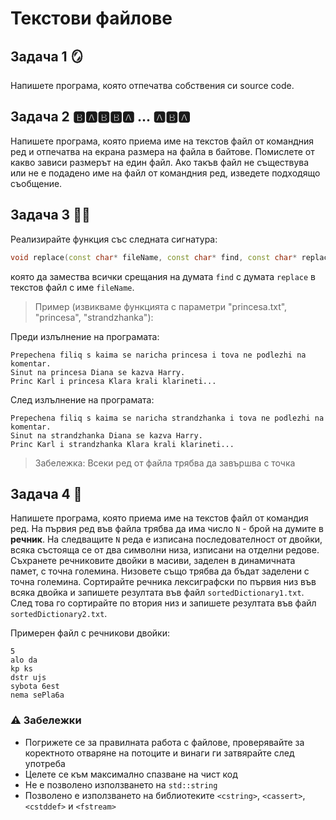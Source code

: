 # Текстови файлове

## Задача 1 :mirror:
Напишете програма, която отпечатва собствения си source code.

## Задача 2 :b::a::b::b::a: ... :a::b::a:
Напишете програма, която приема име на текстов файл от командния ред и отпечатва на екрана размера на файла в байтове. Помислете от какво зависи размерът на един файл. Ако такъв файл не съществува или не е подадено име на файл от командния ред, изведете подходящо съобщение.

## Задача 3 :eyes::sandwich:	
Реализирайте функция със следната сигнатура:
```c++
void replace(const char* fileName, const char* find, const char* replace);
```
която да замества всички срещания на думата `find` с думата `replace` в текстов файл с име `fileName`.

> Пример (извикваме функцията с параметри "princesa.txt", "princesa", "strandzhanka"):

Преди излълнение на програмата:
```
Prepechena filiq s kaima se naricha princesa i tova ne podlezhi na komentar.
Sinut na princesa Diana se kazva Harry.
Princ Karl i princesa Klara krali klarineti...
```
След излълнение на програмата:
```
Prepechena filiq s kaima se naricha strandzhanka i tova ne podlezhi na komentar.
Sinut na strandzhanka Diana se kazva Harry.
Princ Karl i strandzhanka Klara krali klarineti...
```

> Забележка: Всеки ред от файла трябва да завършва с точка

## Задача 4 :orange_book:
Напишете програма, която приема име на текстов файл от командия ред. На първия ред във файла трябва да има число `N` - брой на думите в **речник**. На следващите `N` реда е изписана последователност от двойки, всяка състояща се от два символни низа, изписани на отделни редове. Съхранете речниковите двойки в масиви, заделен в динамичната памет, с точна големина. Низовете също трябва да бъдат заделени с точна големина. Сортирайте речника лексиграфски по първия низ във всяка двойка и запишете резултата във файл `sortedDictionary1.txt`. След това го сортирайте по втория низ и запишете резултата във файл `sortedDictionary2.txt`.

Примерен файл с речникови двойки:
```
5
alo da
kp ks
dstr ujs
sybota 6est
nema sePla6a
```

### :warning: Забележки

- Погрижете се за правилната работа с файлове, проверявайте за коректното отваряне на потоците и винаги ги затвярайте след употреба
- Целете се към максимално спазване на чист код
- Не е позволено използването на `std::string`
- Позволено е използването на библиотеките `<cstring>`, `<cassert>`, `<cstddef>` и `<fstream>`
